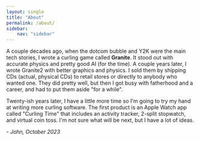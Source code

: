 ```yaml
---
layout: single
title: "About"
permalink: /about/
sidebar:
    nav: "sidebar"
---
```


A couple decades ago, when the dotcom bubble and Y2K were the main tech stories, I wrote a curling game called **Granite**. It stood out with accurate physics and pretty good AI (for the time). A couple years later, I wrote Granite2 with better graphics and physics. I sold them by shipping CDs (actual, physical CDs) to retail stores or directly to anybody who wanted one. They did pretty well, but then I got busy with fatherhood and a career, and had to put them aside "for a while".

Twenty-ish years later, I have a little more time so I'm going to try my hand at writing more curling software. The first product is an Apple Watch app called "Curling Time" that includes an activity tracker, 2-split stopwatch, and virtual coin toss. I'm not sure what will be next, but I have a lot of ideas.

_- John, October 2023_